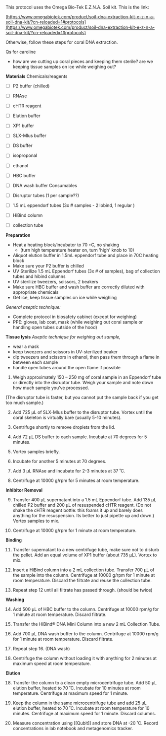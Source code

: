   
This protocol uses the Omega Bio-Tek E.Z.N.A. Soil kit. This is the link:

[https://www.omegabiotek.com/product/soil-dna-extraction-kit-e-z-n-a-soil-dna-kit/?cn-reloaded=1#protocols](https://www.omegabiotek.com/product/soil-dna-extraction-kit-e-z-n-a-soil-dna-kit/?cn-reloaded=1#protocols)

Otherwise, follow these steps for coral DNA  extraction.

Qs for caroline
- how are we cutting up coral pieces and keeping them sterile? are we keeping tissue samples on ice while weighing out?

**Materials**
Chemicals/reagents
- [ ] P2 buffer (chilled)
- [ ] RNAse
- [ ] cHTR reagent
- [ ] Elution buffer
- [ ] XP1 buffer
- [ ] SLX-Mlus buffer
- [ ] DS buffer 
- [ ] isoproponal
- [ ] ethanol
- [ ] HBC buffer
- [ ] DNA wash buffer
Consumables
- [ ] Disruptor tubes (1 per sample??)
- [ ] 1.5 mL eppendorf tubes (3x # samples - 2 lobind, 1 regular )
- [ ] HiBind column
- [ ] collection tube


**Preparation**

-   Heat a heating block/incubator to 70 ◦C, no shaking
	- (turn high temperature heater on, turn 'high' knob to 10)
-   Aliquot elution buffer in 1.5mL eppendorf tube and place in 70C heating block
-   Make sure your P2 buffer is chilled
-   UV Sterilize 1.5 mL Eppendorf tubes (3x # of samples), bag of collection tubes and hibind columns 
-  UV sterilize tweezers, scissors, 2 beakers 
-   Make sure HBC buffer and wash buffer are correctly diluted with appropriate chemicals
-   Get ice, keep tissue samples on ice while weighing 

*General aseptic technique:*
- Complete protocol in biosafety cabinet (except for weighing)
- PPE: gloves, lab coat, mask (while weighing out coral sample or handling open tubes outside of the hood)

**Tissue lysis**
*Aseptic technique for weighing out sample,*
- wear a mask 
- keep tweezers and scissors in UV-sterilized beaker
- dip tweezers and scissors in ethanol, then pass them through a flame in between each sample
- handle open tubes around the open flame if possible 

1.  Weigh approximately 150 – 250 mg of coral sample in an Eppendorf tube or directly into the disruptor tube. Weigh your sample and note down how much sample you’ve processed. 

(The disruptor tube is faster, but you cannot put the sample back if you get too much sample.)

2.  Add 725 µL of SLX-Mlus buffer to the disruptor tube. Vortex until the coral skeleton is virtually bare (usually 5-10 minutes).
    
3.  Centrifuge shortly to remove droplets from the lid.
    
4.  Add 72 µL DS buffer to each sample. Incubate at 70 degrees for 5 minutes.
    
5.  Vortex samples briefly.
    
6.  Incubate for another 5 minutes at 70 degrees.
    
7.  Add 3 µL RNAse and incubate for 2-3 minutes at 37 ˚C.
    
8.  Centrifuge at 10000 g/rpm for 5 minutes at room temperature.
    

**Inhibitor Removal**

9.  Transfer 400 µL supernatant into a 1.5 mL Eppendorf tube. Add 135 µL chilled P2 buffer and 200 µL of resuspended cHTR reagent. (Do not shake the cHTR reagent bottle: this foams it up and barely does anything for the resuspension. Its better to just pipette up and down.) Vortex samples to mix. 
    
10.  Centrifuge at 10000 g/rpm for 1 minute at room temperature.


**Binding**

11.  Transfer supernatant to a new centrifuge tube, make sure not to disturb the pellet. Add an equal volume of XP1 buffer (about 735 µL). Vortex to mix. 
    
12.  Insert a HiBind column into a 2 mL collection tube. Transfer 700 µL of the sample into the column. Centrifuge at 10000 g/rpm for 1 minute at room temperature. Discard the filtrate and reuse the collection tube.
    
13.  Repeat step 12 until all filtrate has passed through. (should be twice)
    

**Washing**

 14. Add 500 µL of HBC buffer to the column. Centrifuge at 10000 rpm/g for 1 minute at room temperature. Discard filtrate.
 15. Transfer the HiBind® DNA Mini Column into a new 2 mL Collection Tube.
    
 16. Add 700 µL DNA wash buffer to the column. Centrifuge at 10000 rpm/g for 1 minute at room temperature. Discard filtrate.
    
 17. Repeat step 16. (DNA wash)
    
 18. Centrifuge the column without loading it with anything for 2 minutes at maximum speed at room temperature.
    

**Elution**

18.  Transfer the column to a clean empty microcentrifuge tube. Add 50 µL elution buffer, heated to 70 ˚C. Incubate for 10 minutes at room temperature. Centrifuge at maximum speed for 1 minute.
    
19.  Keep the column in the same microcentrifuge tube and add 25 µL elution buffer, heated to 70 ˚C. Incubate at room temperature for 10 minutes. Centrifuge at maximum speed for 1 minute. Discard columns.  
    
20.  Measure concentration using [[Qubit]] and store DNA at -20 ˚C. Record concentrations in lab notebook and metagenomics tracker. 